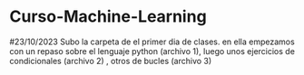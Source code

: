 # Curso-Machine-Learning 
#23/10/2023
Subo la carpeta de el primer dia de clases. en ella empezamos con un repaso sobre el lenguaje python (archivo 1), luego unos ejercicios de condicionales (archivo 2) , otros de bucles (archivo 3)
